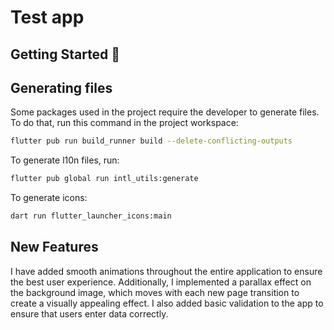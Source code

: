 # Test app



## Getting Started 🚀

## Generating files

Some packages used in the project require the developer to generate files. To do that, run this
command in the project workspace:

```sh
flutter pub run build_runner build --delete-conflicting-outputs
```

To generate l10n files, run:

```sh
flutter pub global run intl_utils:generate
```

To generate icons:

```sh
dart run flutter_launcher_icons:main
```

## New Features

I have added smooth animations throughout the entire application to ensure the best user experience. 
Additionally, I implemented a parallax effect on the background image, which moves with each new page transition to create a visually appealing effect.
I also added basic validation to the app to ensure that users enter data correctly.


